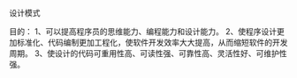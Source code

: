 设计模式

目的：
1、可以提高程序员的思维能力、编程能力和设计能力。
2、使程序设计更加标准化、代码编制更加工程化，使软件开发效率大大提高，从而缩短软件的开发周期。
3、使设计的代码可重用性高、可读性强、可靠性高、灵活性好、可维护性强。

